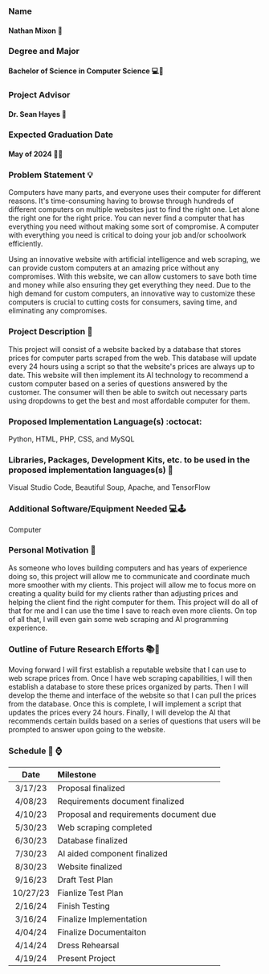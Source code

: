 ### Name

#### Nathan Mixon :man:

### Degree and Major

#### Bachelor of Science in Computer Science :computer::key:

### Project Advisor

#### Dr. Sean Hayes :older_man:

### Expected Graduation Date

#### May of 2024 :date::checkered_flag:

### Problem Statement :bulb:  

Computers have many parts, and everyone uses their computer for different reasons. It's time-consuming having to browse 
through hundreds of different computers on multiple websites just to find the right one. Let alone the right one for the 
right price. You can never find a computer that has everything you need without making some sort of compromise. A computer
with everything you need is critical to doing your job and/or schoolwork efficiently.

Using an innovative website with artificial intelligence and web scraping, we can provide custom computers at an amazing
price without any compromises. With this website, we can allow customers to save both time and money while also ensuring
they get everything they need. Due to the high demand for custom computers, an innovative way to customize these computers
is crucial to cutting costs for consumers, saving time, and eliminating any compromises.

 ### Project Description :iphone:
 
 This project will consist of a website backed by a database that stores prices for computer parts scraped from the web.
 This database will update every 24 hours using a script so that the website's prices are always up to date. This website will 
 then implement its AI technology to recommend a custom computer based on a series of questions answered by the customer. 
 The consumer will then be able to switch out necessary parts using dropdowns to get the best and most affordable computer for them. 

### Proposed Implementation Language(s) :octocat:

Python, HTML, PHP, CSS, and MySQL

### Libraries, Packages, Development Kits, etc. to be used in the proposed implementation languages(s) :wrench:

Visual Studio Code, Beautiful Soup, Apache, and TensorFlow

### Additional Software/Equipment Needed :computer::joystick:

Computer

### Personal Motivation :cake:

As someone who loves building computers and has years of experience doing so, this project will allow me to communicate
and coordinate much more smoother with my clients. This project will allow me to focus more on creating a quality build for my
clients rather than adjusting prices and helping the client find the right computer for them. This project will do all of
that for me and I can use the time I save to reach even more clients. On top of all that, I will even gain some web scraping
and AI programming experience.

### Outline of Future Research Efforts :books::rocket:  

Moving forward I will first establish a reputable website that I can use to web scrape prices from. Once I have web scraping
capabilities, I will then establish a database to store these prices organized by parts. Then I will develop the theme and interface
of the website so that I can pull the prices from the database. Once this is complete, I will implement a script that updates the
prices every 24 hours. Finally, I will develop the AI that recommends certain builds based on a series of questions that users will
be prompted to answer upon going to the website.

### Schedule :calendar: :watch:

|Date   | Milestone                              |
|:-----:|:---------------------------------------|
|3/17/23 | Proposal finalized                    |
|4/08/23 | Requirements document finalized       |
|4/10/23 | Proposal and requirements document due|
|5/30/23 | Web scraping completed                |
|6/30/23 | Database finalized                    |
|7/30/23 | AI aided component finalized          |
|8/30/23 | Website finalized                     |
|9/16/23 | Draft Test Plan                       |
|10/27/23 | Fianlize Test Plan                   |
|2/16/24 | Finish Testing                        |
|3/16/24 | Finalize Implementation               |
|4/04/24 | Finalize Documentaiton                |
|4/14/24 | Dress Rehearsal                       |
|4/19/24 | Present Project                       |

